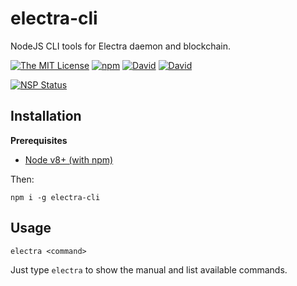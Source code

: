 # electra-cli

NodeJS CLI tools for Electra daemon and blockchain.

[![The MIT License](https://img.shields.io/badge/license-MIT-orange.svg?style=flat-square)](http://opensource.org/licenses/MIT)
[![npm](https://img.shields.io/npm/v/electra-cli.svg?style=flat-square)](https://www.npmjs.com/package/electra-cli)
[![David](https://img.shields.io/david/Electra-project/electra-cli.svg?style=flat-square)](https://david-dm.org/Electra-project/electra-cli)
[![David](https://img.shields.io/david/dev/Electra-project/electra-cli.svg?style=flat-square)](https://david-dm.org/InspiredBeings/electra-cli)

[![NSP Status](https://nodesecurity.io/orgs/electra-project/projects/60adf17a-da9b-467c-96ef-84ae7e4280b6/badge)](https://nodesecurity.io/orgs/electra-project/projects/60adf17a-da9b-467c-96ef-84ae7e4280b6)

## Installation

**Prerequisites**
- [Node v8+ (with npm)](https://nodejs.org)

Then:

    npm i -g electra-cli

## Usage

    electra <command>

Just type `electra` to show the manual and list available commands.
